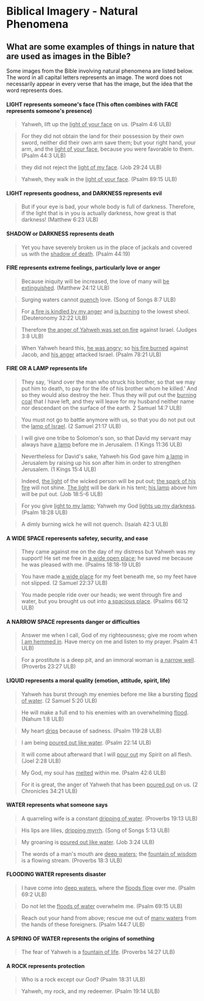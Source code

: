 # Biblical Imagery - Natural Phenomena #

## What are some examples of things in nature that are used as images in the Bible? ##



Some images from the Bible involving natural phenomena are listed below. The word in all capital letters represents an image. The word does not necessarily appear in every verse that has the image, but the idea that the word represents does.

#### LIGHT represents someone's face  (This often combines with FACE represents someone's presence)

<blockquote>Yahweh, lift up the <u>light of your face</u> on us. (Psalm 4:6 ULB)</blockquote>


>For they did not obtain the land for their possession by their own sword,
>neither did their own arm save them;
>but your right hand, your arm, and the <u>light of your face</u>,
>because you were favorable to them. (Psalm 44:3 ULB)


<blockquote>they did not reject the <u>light of my face</u>. (Job 29:24 ULB)</blockquote>


>Yahweh, they walk in the <u>light of your face</u>. (Psalm 89:15 ULB)



#### LIGHT represents goodness, and DARKNESS represents evil


>But if your eye is bad, your whole body is full of darkness. Therefore, if the light that is in you is actually darkness, how great is that darkness!  (Matthew 6:23 ULB)


#### SHADOW or DARKNESS represents death

>Yet you have severely broken us in the place of jackals and covered us with the <u>shadow of death</u>. (Psalm 44:19)


#### FIRE represents extreme feelings, particularly love or anger

>Because iniquity will be increased, the love of many will <u>be extinguished</u>. (Matthew 24:12 ULB)


<blockquote>Surging waters cannot <u>quench</u> love. (Song of Songs 8:7 ULB)</blockquote>


>For <u>a fire is kindled by my anger</u> and <u>is burning</u> to the lowest sheol.  (Deuteronomy 32:22 ULB)


<blockquote>Therefore <u>the anger of Yahweh was set on fire</u> against Israel. (Judges 3:8 ULB)</blockquote>


>When Yahweh heard this, <u>he was angry</u>; so <u>his fire burned</u> against Jacob, and <u>his anger</u> attacked Israel. (Psalm 78:21 ULB)


#### FIRE OR A LAMP represents life

>They say, 'Hand over the man who struck his brother, so that we may put him to death, to pay for the life of his brother whom he killed.' And so they would also destroy the heir. Thus they will put out the <u>burning coal</u> that I have left, and they will leave for my husband neither name nor descendant on the surface of the earth. 2 Samuel 14:7 ULB)


<blockquote>You must not go to battle anymore with us, so that you do not put out the <u>lamp of Israel</u>. (2 Samuel 21:17 ULB) </blockquote>


>I will give one tribe to Solomon's son, so that David my servant may always have <u>a lamp</u> before me in Jerusalem. (1 Kings 11:36 ULB)


<blockquote>Nevertheless for David's sake, Yahweh his God gave him <u>a lamp</u> in Jerusalem by raising up his son after him in order to strengthen Jerusalem. (1 Kings 15:4 ULB)</blockquote>


>Indeed, <u>the light</u> of the wicked person will be put out; <u>the spark of his fire</u> will not shine. <u>The light</u> will be dark in his tent; <u>his lamp</u> above him will be put out. (Job 18:5-6 ULB)


<blockquote>For you give <u>light to my lamp</u>; Yahweh my God <u>lights up my darkness</u>. (Psalm 18:28 ULB)</blockquote>


>A dimly burning wick he will not quench.  (Isaiah 42:3 ULB)


#### A WIDE SPACE reperesents safetey, security, and ease

>They came against me on the day of my distress but Yahweh was my support!
>He set me free in <u>a wide open place</u>; he saved me because he was pleased with me.  (Psalms 18:18-19 ULB)

>You have made <u>a wide place</u> for my feet beneath me,
>so my feet have not slipped. (2 Samuel 22:37 ULB)

>You made people ride over our heads;
>we went through fire and water,
>but you brought us out into <u>a spacious place</u>.  (Psalms 66:12 ULB)


#### A NARROW SPACE represents danger or difficulties

>Answer me when I call, God of my righteousness;
>give me room when <u>I am hemmed in</u>.
>Have mercy on me and listen to my prayer. Psalm 4:1 ULB)

>For a prostitute is a deep pit,
>and an immoral woman is <u>a narrow well</u>. (Proverbs 23:27 ULB)


#### LIQUID represents a moral quality (emotion, attitude, spirit, life)

>Yahweh has burst through my enemies before me like a bursting <u>flood of water</u>. (2 Samuel 5:20 ULB)


<blockquote>He will make a full end to his enemies with an overwhelming <u>flood</u>. (Nahum 1:8 ULB)</blockquote>


>My heart <u>drips</u> because of sadness. (Psalm 119:28 ULB)


<blockquote>I am being <u>poured out like water</u>. (Psalm 22:14 ULB) </blockquote>


>It will come about afterward that I will <u>pour out</u> my Spirit on all flesh. (Joel 2:28 ULB)


<blockquote>My God, my soul has <u>melted</u> within me. (Psalm 42:6 ULB)</blockquote>


> For it is great, the anger of Yahweh that has been <u>poured out</u> on us. (2 Chronicles 34:21 ULB)


#### WATER represents what someone says

>A quarreling wife is a constant <u>dripping of water</u>. (Proverbs 19:13 ULB)


<blockquote>His lips are lilies, <u>dripping myrrh</u>. (Song of Songs 5:13 ULB)</blockquote>


>My groaning is <u>poured out like water</u>. (Job 3:24 ULB)


<blockquote>The words of a man's mouth are <u>deep waters</u>; the <u>fountain of wisdom</u> is a flowing stream. (Proverbs 18:3 ULB)</blockquote>


#### FLOODING WATER represents disaster

>I have come into <u>deep waters</u>, where the <u>floods flow</u> over me. (Psalm 69:2 ULB)


<blockquote>Do not let the <u>floods of water</u> overwhelm me. (Psalm 69:15 ULB)</blockquote>


>Reach out your hand from above; rescue me out of <u>many waters</u> from the hands of these foreigners. (Psalm 144:7 ULB)

#### A SPRING OF WATER represents the origins of something

>The fear of Yahweh is a <u>fountain of life</u>.  (Proverbs 14:27 ULB)


#### A ROCK represents protection

>Who is a rock except our God?  (Psalm 18:31 ULB)


<blockquote>Yahweh, my rock, and my redeemer.  (Psalm 19:14 ULB)</blockquote>




